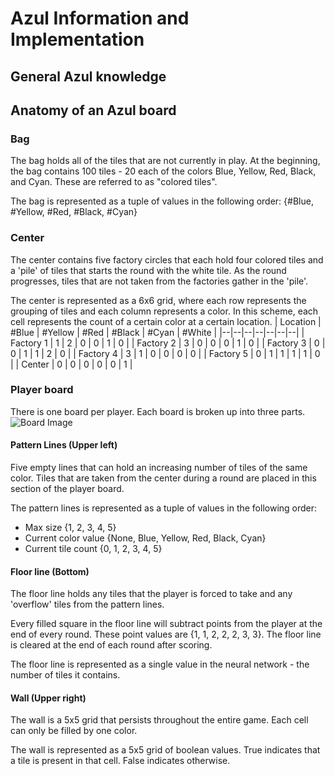 # Azul Information and Implementation	

## General Azul knowledge

## Anatomy of an Azul board

### Bag
The bag holds all of the tiles that are not currently in play. At the beginning, the bag contains 100 tiles - 20 each of the colors Blue, Yellow, Red, Black, and Cyan. These are referred to as "colored tiles".

The bag is represented as a tuple of values in the following order:
{#Blue, #Yellow, #Red, #Black, #Cyan}

### Center
The center contains five factory circles that each hold four colored tiles and a 'pile' of tiles that starts the round with the white tile. As the round progresses, tiles that are not taken from the factories gather in the 'pile'. 

The center is represented as a 6x6 grid, where each row represents the grouping of tiles and each column represents a color. In this scheme, each cell represents the count of a certain color at a certain location.
| Location | #Blue | #Yellow | #Red | #Black | #Cyan | #White |
|--|--|--|--|--|--|--|
| Factory 1 | 1 | 2 | 0 | 0 | 1 | 0 |
| Factory 2 | 3 | 0 | 0 | 0 | 1 | 0 |
| Factory 3 | 0 | 0 | 1 | 1 | 2 | 0 |
| Factory 4 | 3 | 1 | 0 | 0 | 0 | 0 |
| Factory 5 | 0 | 1 | 1 | 1 | 1 | 0 |
| Center | 0 | 0 | 0 | 0 | 0 | 1 |


### Player board

There is one board per player. Each board is broken up into three parts.
![Board Image](https://i.imgur.com/Ai9kaRd.jpg)

#### Pattern Lines (Upper left)
Five empty lines that can hold an increasing number of tiles of the same color. Tiles that are taken from the center during a round are placed in this section of the player board.

The pattern lines is represented as a tuple of values in the following order:
 - Max size {1, 2, 3, 4, 5}
 - Current color value {None, Blue, Yellow, Red, Black, Cyan}
 - Current tile count {0, 1, 2, 3, 4, 5}

#### Floor line (Bottom)
The floor line holds any tiles that the player is forced to take and any 'overflow' tiles from the pattern lines. 

Every filled square in the floor line will subtract points from the player at the end of every round. These point values are {1, 1, 2, 2, 2, 3, 3}. The floor line is cleared at the end of each round after scoring.

The floor line is represented as a single value in the neural network - the number of tiles it contains.

#### Wall (Upper right)
The wall is a 5x5 grid that persists throughout the entire game. Each cell can only be filled by one color. 

The wall is represented as a 5x5 grid of boolean values. True indicates that a tile is present in that cell. False indicates otherwise.


